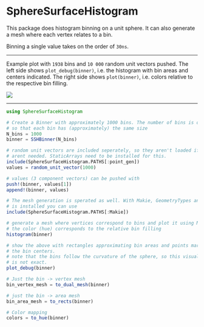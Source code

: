 # SphereSurfaceHistogram

This package does histogram binning on a unit sphere. It can also generate
a mesh where each vertex relates to a bin.

Binning a single value takes on the order of `30ns`. 

---

Example plot with `1938` bins and `10 000` random unit vectors pushed. The left side shows `plot_debug(binner)`, i.e. the histogram with bin areas and centers indicated. The right side shows `plot(binner)`, i.e. colors relative to the respective bin filling.

![](https://github.com/ffreyer/SphereSurfaceHistogram.jl/blob/gh-pages/example/random_unit_vectors.png)

---

```julia
using SphereSurfaceHistogram

# Create a Binner with approximately 1000 bins. The number of bins is optimized
# so that each bin has (approximately) the same size
N_bins = 1000
binner = SSHBinner(N_bins)

# random unit vectors are included seperately, so they aren't loaded if they
# arent needed. StaticArrays need to be installed for this.
include(SphereSurfaceHistogram.PATHS[:point_gen])
values = random_unit_vector(1000)

# values (3 component vectors) can be pushed with
push!(binner, values[1])
append!(binner, values)

# The mesh generation is sperated as well. With Makie, GeometryTypes and Colors
# is installed you can use
include(SphereSurfaceHistogram.PATHS[:Makie])

# generate a mesh where vertices correspond to bins and plot it using Makie
# the color (hue) corresponds to the relative bin filling
histogram(binner)

# show the above with rectangles approximating bin areas and points marking
# the bin centers.
# note that the bins follow the curvature of the sphere, so this visualization
# is not exact.
plot_debug(binner)

# Just the bin -> vertex mesh
bin_vertex_mesh = to_dual_mesh(binner)

# just the bin -> area mesh
bin_area_mesh = to_rects(binner)

# Color mapping
colors = to_hue(binner)
```
